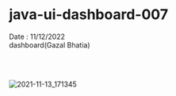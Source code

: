# java-ui-dashboard-007
Date : 11/12/2022<br/>
dashboard(Gazal Bhatia)

<br/><br/>

![2021-11-13_171345](https://user-images.githubusercontent.com/58245926/141642458-784c3e7a-7fc1-4953-b031-b360afe5eedc.png)
